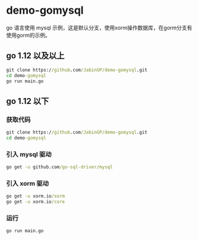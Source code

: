 # demo-gomysql

go 语言使用 mysql 示例，这是默认分支，使用xorm操作数据库，在gorm分支有使用gorm的示例。

## go 1.12 以及以上

```cmd
git clone https://github.com/JabinGP/demo-gomysql.git
cd demo-gomysql
go run main.go
```

## go 1.12 以下

### 获取代码

```cmd
git clone https://github.com/JabinGP/demo-gomysql.git
cd demo-gomysql
```

### 引入 mysql 驱动

```cmd
go get -u github.com/go-sql-driver/mysql
```

### 引入 xorm 驱动

```cmd
go get -u xorm.io/xorm
go get -u xorm.io/core
```

### 运行

```cmd
go run main.go
```
